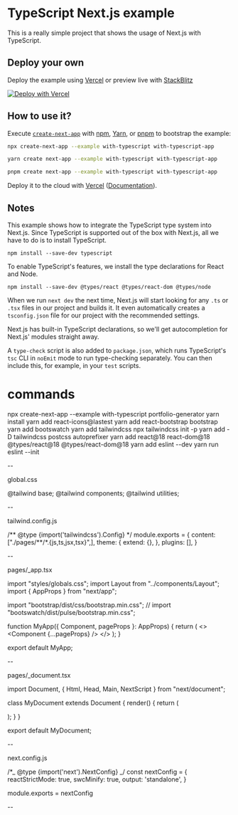 # TypeScript Next.js example

This is a really simple project that shows the usage of Next.js with TypeScript.

## Deploy your own

Deploy the example using [Vercel](https://vercel.com?utm_source=github&utm_medium=readme&utm_campaign=next-example) or preview live with [StackBlitz](https://stackblitz.com/github/vercel/next.js/tree/canary/examples/with-typescript)

[![Deploy with Vercel](https://vercel.com/button)](https://vercel.com/new/clone?repository-url=https://github.com/vercel/next.js/tree/canary/examples/with-typescript&project-name=with-typescript&repository-name=with-typescript)

## How to use it?

Execute [`create-next-app`](https://github.com/vercel/next.js/tree/canary/packages/create-next-app) with [npm](https://docs.npmjs.com/cli/init), [Yarn](https://yarnpkg.com/lang/en/docs/cli/create/), or [pnpm](https://pnpm.io) to bootstrap the example:

```bash
npx create-next-app --example with-typescript with-typescript-app
```

```bash
yarn create next-app --example with-typescript with-typescript-app
```

```bash
pnpm create next-app --example with-typescript with-typescript-app
```

Deploy it to the cloud with [Vercel](https://vercel.com/new?utm_source=github&utm_medium=readme&utm_campaign=next-example) ([Documentation](https://nextjs.org/docs/deployment)).

## Notes

This example shows how to integrate the TypeScript type system into Next.js. Since TypeScript is supported out of the box with Next.js, all we have to do is to install TypeScript.

```
npm install --save-dev typescript
```

To enable TypeScript's features, we install the type declarations for React and Node.

```
npm install --save-dev @types/react @types/react-dom @types/node
```

When we run `next dev` the next time, Next.js will start looking for any `.ts` or `.tsx` files in our project and builds it. It even automatically creates a `tsconfig.json` file for our project with the recommended settings.

Next.js has built-in TypeScript declarations, so we'll get autocompletion for Next.js' modules straight away.

A `type-check` script is also added to `package.json`, which runs TypeScript's `tsc` CLI in `noEmit` mode to run type-checking separately. You can then include this, for example, in your `test` scripts.

# commands

npx create-next-app --example with-typescript portfolio-generator
yarn install
yarn add react-icons@lastest
yarn add react-bootstrap bootstrap
yarn add bootswatch
yarn add tailwindcss
npx tailwindcss init -p
yarn add -D tailwindcss postcss autoprefixer
yarn add react@18 react-dom@18 @types/react@18 @types/react-dom@18
yarn add eslint --dev
yarn run eslint --init

--

global.css

@tailwind base;
@tailwind components;
@tailwind utilities;

--

tailwind.config.js

/** @type {import('tailwindcss').Config} \*/
module.exports = {
content: ["./pages/**/\*.{js,ts,jsx,tsx}",],
theme: {
extend: {},
},
plugins: [],
}

--

pages/\_app.tsx

import "styles/globals.css";
import Layout from "../components/Layout";
import { AppProps } from "next/app";

import "bootstrap/dist/css/bootstrap.min.css";
// import "bootswatch/dist/pulse/bootstrap.min.css";

function MyApp({ Component, pageProps }: AppProps) {
return (
<>
<Layout>
<Component {...pageProps} />
</Layout>
</>
);
}

export default MyApp;

--

pages/\_document.tsx

import Document, { Html, Head, Main, NextScript } from "next/document";

class MyDocument extends Document {
render() {
return (

<Html>
<Head>
<link
            href="https://fonts.googleapis.com/css2?family=Bigshot+One&display=swap"
            rel="stylesheet"
          />
</Head>
<body className="bg-slate-700">
<Main />
<NextScript />
</body>
</Html>
);
}
}

export default MyDocument;

--

next.config.js

/\*_ @type {import('next').NextConfig} _/
const nextConfig = {
reactStrictMode: true,
swcMinify: true,
output: 'standalone',
}

module.exports = nextConfig

--
